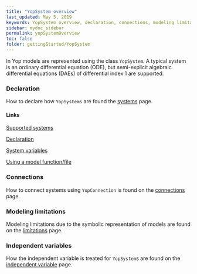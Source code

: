 ```yaml
---
title: "YopSystem overview"
last_updated: May 5, 2019
keywords: YopSystem overview, declaration, connections, modeling limitations, Independent variables
sidebar: mydoc_sidebar
permalink: yopSystemOverview
toc: false
folder: gettingStarted/YopSystem
---
```

In Yop models are represented using the class `YopSystem`. A typical system is an ordinary differential equation (ODE), but semi-explicit algebraic differential equations (DAEs) of differential index 1 are supported.

### Declaration
How to declare how `YopSystems` are found the [systems](yopSystem) page.

#### Links
[Supported systems](yopSystem#supported-systems)

[Declaration](yopSystem#declaration)

[System variables](yopSystem#yopsystem-variables)

[Using a model function/file](yopSystem#the-model-entry)

### Connections
How to connect systems using `YopConnection` is found on the [connections](connections) page.

### Modeling limitations
Modeling limitations due to the symbolic representation of models are found on the [limitations](yopSystemLimitations) page.

### Independent variables
How the independent variable is treated for `YopSystem`s are found on the [independent variable](independent) page.
